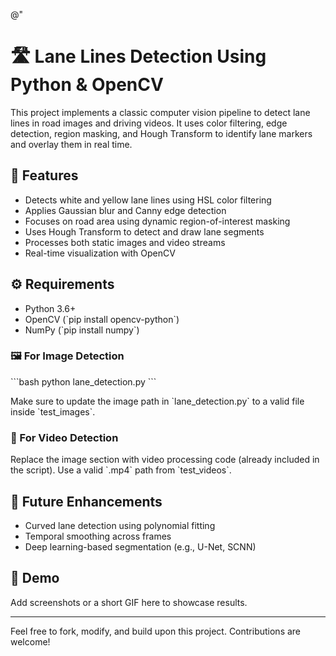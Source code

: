 @"
# 🛣️ Lane Lines Detection Using Python & OpenCV

This project implements a classic computer vision pipeline to detect lane lines in road images and driving videos. It uses color filtering, edge detection, region masking, and Hough Transform to identify lane markers and overlay them in real time.

## 📌 Features

- Detects white and yellow lane lines using HSL color filtering
- Applies Gaussian blur and Canny edge detection
- Focuses on road area using dynamic region-of-interest masking
- Uses Hough Transform to detect and draw lane segments
- Processes both static images and video streams
- Real-time visualization with OpenCV



## ⚙️ Requirements

- Python 3.6+
- OpenCV (\`pip install opencv-python\`)
- NumPy (\`pip install numpy\`)



### 🖼️ For Image Detection

\`\`\`bash
python lane_detection.py
\`\`\`

Make sure to update the image path in \`lane_detection.py\` to a valid file inside \`test_images\`.

### 🎥 For Video Detection

Replace the image section with video processing code (already included in the script). Use a valid \`.mp4\` path from \`test_videos\`.

## 🧠 Future Enhancements

- Curved lane detection using polynomial fitting
- Temporal smoothing across frames
- Deep learning-based segmentation (e.g., U-Net, SCNN)

## 📸 Demo

Add screenshots or a short GIF here to showcase results.

---

Feel free to fork, modify, and build upon this project. Contributions are welcome!

